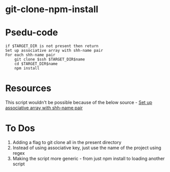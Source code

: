 # git-clone-npm-install

# Psedu-code

```
if $TARGET_DIR is not present then return
Set up associative array with shh-name pair
For each shh-name pair
	git clone $ssh $TARGET_DIR$name
	cd $TARGET_DIR$name
	npm install
```

# Resources

This script wouldn't be possible because of the below source - 
[Set up associative array with shh-name pair](https://stackoverflow.com/a/17992349/6230772)

# To Dos

1. Adding a flag to git clone all in the present directory
2. Instead of using associative key, just use the name of the project using regex
3. Making the script more generic - from just npm install to loading another script  